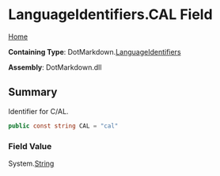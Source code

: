 # LanguageIdentifiers\.CAL Field

[Home](../../../README.md)

**Containing Type**: DotMarkdown\.[LanguageIdentifiers](../README.md)

**Assembly**: DotMarkdown\.dll

## Summary

Identifier for C/AL\.

```csharp
public const string CAL = "cal"
```

### Field Value

System\.[String](https://docs.microsoft.com/en-us/dotnet/api/system.string)

